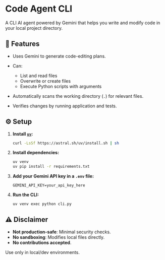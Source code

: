 # Code Agent CLI

A CLI AI agent powered by Gemini that helps you write and modify code in your local project directory.

## 🔧 Features

* Uses Gemini to generate code-editing plans.
* Can:

  * List and read files
  * Overwrite or create files
  * Execute Python scripts with arguments
* Automatically scans the working directory (`.`) for relevant files.
* Verifies changes by running application and tests.

## ⚙️ Setup

1. **Install [`uv`](https://github.com/astral-sh/uv):**

   ```bash
   curl -LsSf https://astral.sh/uv/install.sh | sh
   ```

2. **Install dependencies:**

   ```bash
   uv venv
   uv pip install -r requirements.txt
   ```

3. **Add your Gemini API key in a `.env` file:**

   ```env
   GEMINI_API_KEY=your_api_key_here
   ```

4. **Run the CLI:**

   ```bash
   uv venv exec python cli.py
   ```

## ⚠️ Disclaimer

* **Not production-safe**: Minimal security checks.
* **No sandboxing**: Modifies local files directly.
* **No contributions accepted**.

Use only in local/dev environments.
